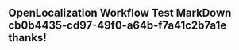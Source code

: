 <properties
ms.topic="hero-topic"
ms.test1="hero-topic"
ms.test2="test"/>

## OpenLocalization Workflow Test MarkDown cb0b4435-cd97-49f0-a64b-f7a41c2b7a1e thanks!

